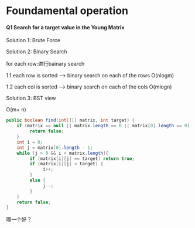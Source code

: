 # Foundamental operation

#### Q1 Search for a target value in the Young Matrix

Solution 1: Brute Force



Solution 2: Binary Search

for each row:进行bainary search

1.1 each row is sorted --> binary search on each of the rows O(nlogm)

1.2 each col is sorted --> binary search on each of the cols O(mlogn)





Solution 3: BST view

O(m+ n)



```java
public boolean find(int[][] matrix, int target) {
    if (matrix == null || matrix.length == 0 || matrix[0].length == 0) {
         return false;
    }
    int i = 0;
    int j = matrix[0].length - 1;
    while (j > 0 && i < matrix.length){
         if (matrix[i][j] == target) return true;
         if (matrix[i][j] < target) {
              i++;
         }
         else {
              j--;
         }
    }
    return false;
}
```



哪一个好？
